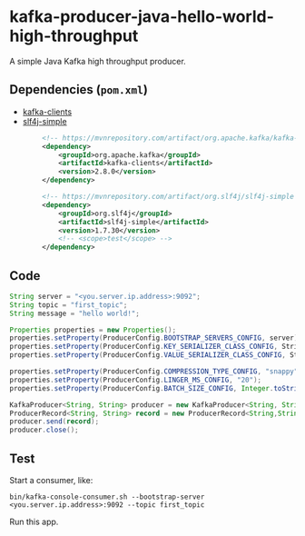 # kafka-producer-java-hello-world-high-throughput
A simple Java Kafka high throughput producer.

## Dependencies (`pom.xml`)

- [kafka-clients](https://mvnrepository.com/artifact/org.apache.kafka/kafka-clients/2.8.0)
- [slf4j-simple](https://mvnrepository.com/artifact/org.slf4j/slf4j-simple/1.7.30)

```xml
        <!-- https://mvnrepository.com/artifact/org.apache.kafka/kafka-clients -->
        <dependency>
            <groupId>org.apache.kafka</groupId>
            <artifactId>kafka-clients</artifactId>
            <version>2.8.0</version>
        </dependency>

        <!-- https://mvnrepository.com/artifact/org.slf4j/slf4j-simple -->
        <dependency>
            <groupId>org.slf4j</groupId>
            <artifactId>slf4j-simple</artifactId>
            <version>1.7.30</version>
            <!-- <scope>test</scope> -->
        </dependency>
```

## Code

```java
String server = "<you.server.ip.address>:9092";
String topic = "first_topic";
String message = "hello world!";

Properties properties = new Properties();
properties.setProperty(ProducerConfig.BOOTSTRAP_SERVERS_CONFIG, server);
properties.setProperty(ProducerConfig.KEY_SERIALIZER_CLASS_CONFIG, StringSerializer.class.getName());
properties.setProperty(ProducerConfig.VALUE_SERIALIZER_CLASS_CONFIG, StringSerializer.class.getName());

properties.setProperty(ProducerConfig.COMPRESSION_TYPE_CONFIG, "snappy");
properties.setProperty(ProducerConfig.LINGER_MS_CONFIG, "20");
properties.setProperty(ProducerConfig.BATCH_SIZE_CONFIG, Integer.toString(32 * 1024));

KafkaProducer<String, String> producer = new KafkaProducer<String, String>(properties);
ProducerRecord<String, String> record = new ProducerRecord<String,String>(topic, message);
producer.send(record);
producer.close();
```

## Test

Start a consumer, like:

```
bin/kafka-console-consumer.sh --bootstrap-server <you.server.ip.address>:9092 --topic first_topic
```

Run this app.